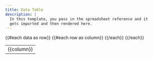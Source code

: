 ```yaml
---
title: Data Table
description: |
  In this template, you pass in the spreadsheet reference and it
  gets imported and then rendered here.
---
```


<table>
	{{#each data as row}}
		<tr>
			{{#each row as column}}
				<td>
					{{column}}
				</td>
			{{/each}}
		</tr>
	{{/each}}
</table>

